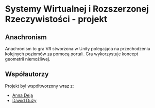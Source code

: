 # Systemy Wirtualnej i Rozszerzonej Rzeczywistości - projekt
## Anachronism
Anachronism to gra VR stworzona w Unity polegająca na przechodzeniu kolejnych poziomów za pomocą portali. Gra wykorzystuje koncept geometrii niemożliwej.

## Współautorzy
Projekt był współtworzony wraz z:
- [Anna Deja](https://github.com/annadeja)
- [Dawid Duży](https://github.com/davidfigaromacintosh)